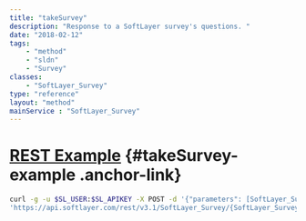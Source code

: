 ```yaml
---
title: "takeSurvey"
description: "Response to a SoftLayer survey's questions. "
date: "2018-02-12"
tags:
    - "method"
    - "sldn"
    - "Survey"
classes:
    - "SoftLayer_Survey"
type: "reference"
layout: "method"
mainService : "SoftLayer_Survey"
---
```


# [REST Example](#takeSurvey-example) <a href="/article/rest/"><i class="fas fa-question"></i></a> {#takeSurvey-example .anchor-link} 
```bash
curl -g -u $SL_USER:$SL_APIKEY -X POST -d '{"parameters": [SoftLayer_Survey_Response]}' \
'https://api.softlayer.com/rest/v3.1/SoftLayer_Survey/{SoftLayer_SurveyID}/takeSurvey'
```
